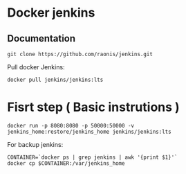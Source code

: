 # Docker jenkins


## Documentation

	git clone https://github.com/raonis/jenkins.git

Pull docker Jenkins:

	docker pull jenkins/jenkins:lts


# Fisrt step ( Basic instrutions )

	docker run -p 8080:8080 -p 50000:50000 -v jenkins_home:restore/jenkins_home jenkins/jenkins:lts

For backup jenkins:

	CONTAINER=`docker ps | grep jenkins | awk '{print $1}'`
	docker cp $CONTAINER:/var/jenkins_home 

